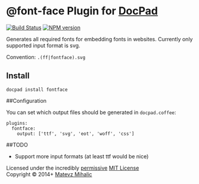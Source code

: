 # @font-face Plugin for [DocPad](http://docpad.org)

[![Build Status](https://secure.travis-ci.org/matevzmihalic/docpad-plugin-fontface.png?branch=master)](http://travis-ci.org/matevzmihalic/docpad-plugin-fontface "Check this project's build status on TravisCI")
[![NPM version](https://badge.fury.io/js/docpad-plugin-fontface.png)](https://npmjs.org/package/docpad-plugin-fontface "View this project on NPM")

Generates all required fonts for embedding fonts in websites.
Currently only supported input format is svg.

Convention:  `.(ff|fontface).svg`

## Install

```
docpad install fontface
```

##Configuration

You can set which output files should be generated in `docpad.coffee`:

```
plugins:
  fontface:
    output: ['ttf', 'svg', 'eot', 'woff', 'css']
```

##TODO

* Support more input formats (at least ttf would be nice)


Licensed under the incredibly [permissive](http://en.wikipedia.org/wiki/Permissive_free_software_licence) [MIT License](http://creativecommons.org/licenses/MIT/)
<br/>Copyright &copy; 2014+ [Matevz Mihalic](https://github.com/matevzmihalic)